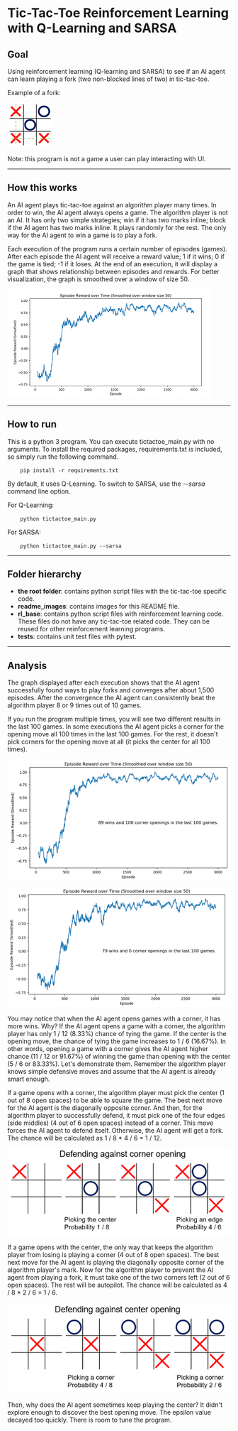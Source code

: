 # Tic-Tac-Toe Reinforcement Learning with Q-Learning and SARSA

## Goal
Using reinforcement learning (Q-learning and SARSA) to see if an AI agent can learn playing a fork (two non-blocked lines of two) in tic-tac-toe.

Example of a fork:

![alt text](./readme_images/tictactoe_fork.png "Fork")



Note: this program is not a game a user can play interacting with UI.

---
## How this works
An AI agent plays tic-tac-toe against an algorithm player many times. In order to win, the AI agent always opens a game. The algorithm player is not an AI. It has only two simple strategies; win if it has two marks inline; block if the AI agent has two marks inline. It plays randomly for the rest. The only way for the AI agent to win a game is to play a fork.

Each execution of the program runs a certain number of episodes (games). After each episode the AI agent will receive a reward value; 1 if it wins; 0 if the game is tied; -1 if it loses. At the end of an execution, it will display a graph that shows relationship between episodes and rewards. For better visualization, the graph is smoothed over a window of size 50.

![alt text](./readme_images/tictactoe_graph.png "Graph")

---
## How to run
This is a python 3 program. You can execute tictactoe_main.py with no arguments. To install the required packages, requirements.txt is included, so simply run the following command.
```
    pip install -r requirements.txt
```

By default, it uses Q-Learning. To switch to SARSA, use the *--sarsa* command line option.

For Q-Learning:
```
    python tictactoe_main.py
```
For SARSA:
```
    python tictactoe_main.py --sarsa
```

---
## Folder hierarchy
* **the root folder**: contains python script files with the tic-tac-toe specific code.
* **readme_images**: contains images for this README file.
* **rl_base**: contains python script files with reinforcement learning code. These files do not have any tic-tac-toe related code. They can be reused for other reinforcement learning programs.
* **tests**: contains unit test files with pytest.

---
## Analysis
The graph displayed after each execution shows that the AI agent successfully found ways to play forks and converges after about 1,500 episodes. After the convergence the AI agent can consistently beat the algorithm player 8 or 9 times out of 10 games.

If you run the program multiple times, you will see two different results in the last 100 games. In some executions the AI agent picks a corner for the opening move all 100 times in the last 100 games. For the rest, it doesn't pick corners for the opening move at all (it picks the center for all 100 times).

![alt text](./readme_images/tictactoe_graph_100_corner_openings.png "Graph 100 Corner Openings")

![alt text](./readme_images/tictactoe_graph_0_corner_openings.png "Graph 0 Corner Openings")

You may notice that when the AI agent opens games with a corner, it has more wins. Why? If the AI agent opens a game with a corner, the algorithm player has only 1 / 12 (8.33%) chance of tying the game. If the center is the opening move, the chance of tying the game increases to 1 / 6 (16.67%). In other words, opening a game with a corner gives the AI agent higher chance (11 / 12 or 91.67%) of winning the game than opening with the center (5 / 6 or 83.33%). Let's demonstrate them. Remember the algorithm player knows simple defensive moves and assume that the AI agent is already smart enough.

If a game opens with a corner, the algorithm player must pick the center (1 out of 8 open spaces) to be able to square the game. The best next move for the AI agent is the diagonally opposite corner. And then, for the algorithm player to successfully defend, it must pick one of the four edges (side middles) (4 out of 6 open spaces) instead of a corner. This move forces the AI agent to defend itself. Otherwise, the AI agent will get a fork. The chance will be calculated as 1 / 8 * 4 / 6 = 1 / 12.

![alt text](./readme_images/defending_against_corner_opening.png "Defending Against Corner Opening")

If a game opens with the center, the only way that keeps the algorithm player from losing is playing a corner (4 out of 8 open spaces). The best next move for the AI agent is playing the diagonally opposite corner of the algorithm player's mark. Now for the algorithm player to prevent the AI agent from playing a fork, it must take one of the two corners left (2 out of 6 open spaces). The rest will be autopilot. The chance will be calculated as 4 / 8 * 2 / 6 = 1 / 6.

![alt text](./readme_images/defending_against_center_opening.png "Defending Against Center Opening")

Then, why does the AI agent sometimes keep playing the center? It didn't explore enough to discover the best opening move. The epsilon value decayed too quickly. There is room to tune the program.
